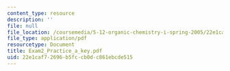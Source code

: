 ```yaml
---
content_type: resource
description: ''
file: null
file_location: /coursemedia/5-12-organic-chemistry-i-spring-2005/22e1caf72696b5fccb0dc861ebcde515_Exam2_Practice_a_key.pdf
file_type: application/pdf
resourcetype: Document
title: Exam2_Practice_a_key.pdf
uid: 22e1caf7-2696-b5fc-cb0d-c861ebcde515
---
```

